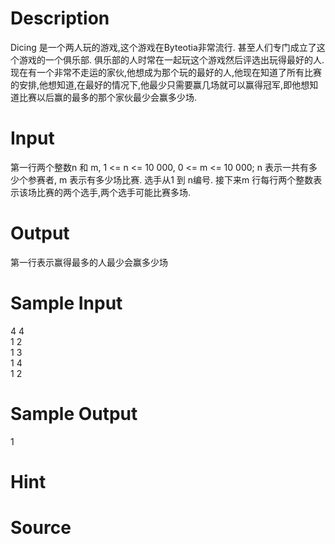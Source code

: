 
# Description

<div class="content">
Dicing 是一个两人玩的游戏,这个游戏在Byteotia非常流行. 甚至人们专门成立了这个游戏的一个俱乐部. 俱乐部的人时常在一起玩这个游戏然后评选出玩得最好的人.现在有一个非常不走运的家伙,他想成为那个玩的最好的人,他现在知道了所有比赛的安排,他想知道,在最好的情况下,他最少只需要赢几场就可以赢得冠军,即他想知道比赛以后赢的最多的那个家伙最少会赢多少场.
</div>

# Input

<div class="content">第一行两个整数n 和 m, 1 &lt;= n &lt;= 10 000, 0 &lt;= m &lt;= 10 000; n 表示一共有多少个参赛者,  m 表示有多少场比赛. 选手从1 到 n编号. 接下来m 行每行两个整数表示该场比赛的两个选手,两个选手可能比赛多场. 
</div>

# Output

<div class="content">第一行表示赢得最多的人最少会赢多少场</div>

# Sample Input

<div class="content"><span class="sampledata">4 4<br/>
1 2<br/>
1 3<br/>
1 4<br/>
1 2<br/>
</span></div>

# Sample Output

<div class="content"><span class="sampledata">1<br/>
</span></div>

# Hint

<div class="content"><p></p></div>

# Source

<div class="content"><p><a href="problemset.php?search="></a></p></div>

